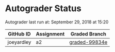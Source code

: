 # Autograder Status
Autograder last run at: September 29, 2018 at 15:20

| GitHub ID | Assignment | Graded Branch |
|-----------|------------|---------------|
| joeyardley | a2 | [graded-99834e](https://github.com/Fall2018COMP401-001/a2-joeyardley/tree/graded-99834e) | 
